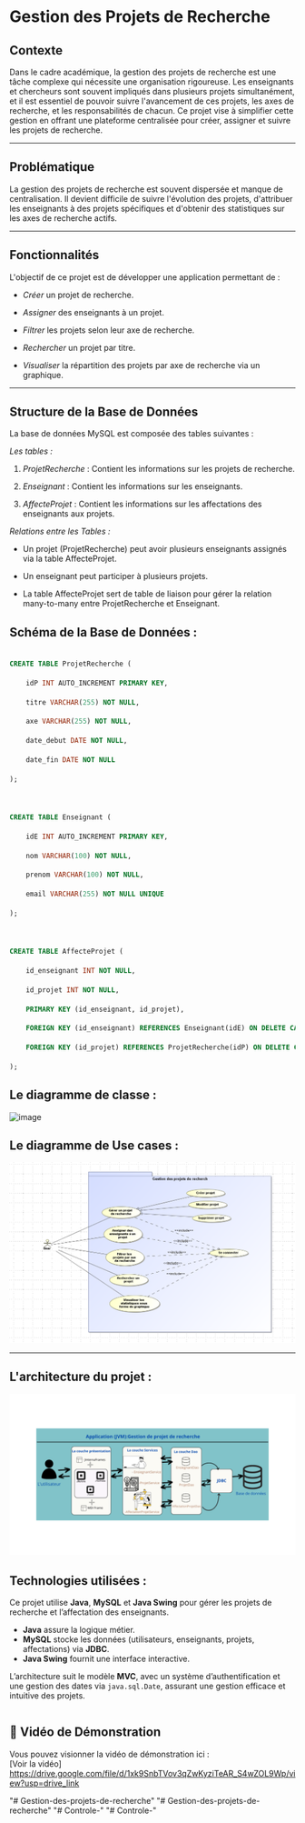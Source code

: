 
# Gestion des Projets de Recherche



## Contexte



Dans le cadre académique, la gestion des projets de recherche est une tâche complexe qui nécessite une organisation rigoureuse. Les enseignants et chercheurs sont souvent impliqués dans plusieurs projets simultanément, et il est essentiel de pouvoir suivre l'avancement de ces projets, les axes de recherche, et les responsabilités de chacun. Ce projet vise à simplifier cette gestion en offrant une plateforme centralisée pour créer, assigner et suivre les projets de recherche.



---



## Problématique



La gestion des projets de recherche est souvent dispersée et manque de centralisation. Il devient difficile de suivre l'évolution des projets, d'attribuer les enseignants à des projets spécifiques et d'obtenir des statistiques sur les axes de recherche actifs.



---



## Fonctionnalités



L'objectif de ce projet est de développer une application permettant de :



* *Créer* un projet de recherche.

* *Assigner* des enseignants à un projet.

* *Filtrer* les projets selon leur axe de recherche.

* *Rechercher* un projet par titre.

* *Visualiser* la répartition des projets par axe de recherche via un graphique.



---



## Structure de la Base de Données



La base de données MySQL est composée des tables suivantes :



*Les tables :*



1.  *ProjetRecherche* : Contient les informations sur les projets de recherche.

2.  *Enseignant* : Contient les informations sur les enseignants.

3.  *AffecteProjet* : Contient les informations sur les affectations des enseignants aux projets.



*Relations entre les Tables :*



* Un projet (ProjetRecherche) peut avoir plusieurs enseignants assignés via la table AffecteProjet.

* Un enseignant peut participer à plusieurs projets.

* La table AffecteProjet sert de table de liaison pour gérer la relation many-to-many entre ProjetRecherche et Enseignant.



## Schéma de la Base de Données :



```sql

CREATE TABLE ProjetRecherche (

    idP INT AUTO_INCREMENT PRIMARY KEY,

    titre VARCHAR(255) NOT NULL,

    axe VARCHAR(255) NOT NULL,

    date_debut DATE NOT NULL,

    date_fin DATE NOT NULL

);



CREATE TABLE Enseignant (

    idE INT AUTO_INCREMENT PRIMARY KEY,

    nom VARCHAR(100) NOT NULL,

    prenom VARCHAR(100) NOT NULL,

    email VARCHAR(255) NOT NULL UNIQUE

);



CREATE TABLE AffecteProjet (

    id_enseignant INT NOT NULL,

    id_projet INT NOT NULL,

    PRIMARY KEY (id_enseignant, id_projet),

    FOREIGN KEY (id_enseignant) REFERENCES Enseignant(idE) ON DELETE CASCADE,

    FOREIGN KEY (id_projet) REFERENCES ProjetRecherche(idP) ON DELETE CASCADE

);

```

## Le diagramme de classe :
![image](https://github.com/user-attachments/assets/9fee8e6e-e7f9-4022-973b-1290a13f2a34)


## Le diagramme de Use cases :
![diagramme de Use cases](src/Images/UseCase.PNG)

---

## L'architecture du projet :
![Architecture](src/Images/Architecture.PNG)

## Technologies utilisées :

Ce projet utilise **Java**, **MySQL** et **Java Swing** pour gérer les projets de recherche et l’affectation des enseignants.  

- **Java** assure la logique métier.  
- **MySQL** stocke les données (utilisateurs, enseignants, projets, affectations) via **JDBC**.  
- **Java Swing** fournit une interface interactive.  

L’architecture suit le modèle **MVC**, avec un système d’authentification et une gestion des dates via `java.sql.Date`, assurant une gestion efficace et intuitive des projets.


```
```

## 🎥 Vidéo de Démonstration  
Vous pouvez visionner la vidéo de démonstration ici :  
[Voir la vidéo]
https://drive.google.com/file/d/1xk9SnbTVov3qZwKyziTeAR_S4wZOL9Wp/view?usp=drive_link


"# Gestion-des-projets-de-recherche" 
"# Gestion-des-projets-de-recherche" 
"# Controle-" 
"# Controle-" 
